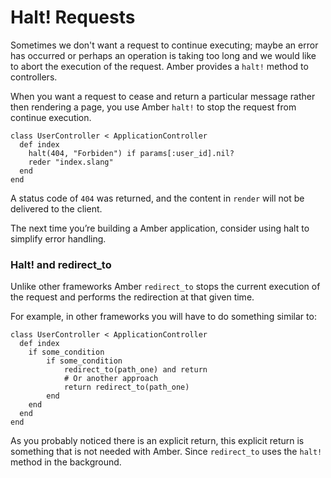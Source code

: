 # Halt! Requests


Sometimes we don't want a request to continue executing; maybe an error has occurred or perhaps an operation is taking too long and we would like to abort the execution of the request. Amber provides a `halt!` method to controllers.

When you want a request to cease and return a particular message rather then rendering a page, you use Amber `halt!` to stop the request from continue execution.

```
class UserController < ApplicationController
  def index
    halt(404, "Forbiden") if params[:user_id].nil?
    reder "index.slang"
  end
end
```

A status code of `404` was returned, and the content in `render` will not be delivered to the client.

The next time you’re building a Amber application, consider using halt to simplify error handling.

### Halt! and redirect_to

Unlike other frameworks Amber `redirect_to` stops the current execution of the request and performs the redirection at that given time. 

For example, in other frameworks you will have to do something similar to:

```
class UserController < ApplicationController
  def index
    if some_condition
    	if some_condition
    		redirect_to(path_one) and return
    		# Or another approach
    		return redirect_to(path_one)
		end
    end
  end
end
```

As you probably noticed there is an explicit return, this explicit return is something that is not needed with Amber. Since `redirect_to` uses the `halt!` method in the background.

